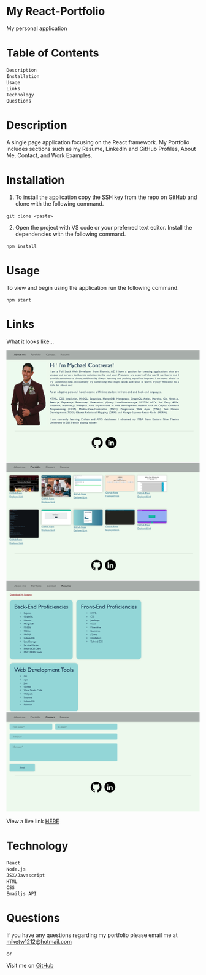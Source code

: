 # My React-Portfolio

My personal application

# Table of Contents 

    Description
    Installation
    Usage
    Links
    Technology
    Questions

# Description

A single page application focusing on the React framework. My Portfolio includes sections such as my Resume, LinkedIn and GitHub Profiles, About Me, Contact, and Work Examples. 

# Installation

1. To install the application copy the SSH key from the repo on GitHub and clone with the following command.

`git clone <paste>`

2. Open the project with VS code or your preferred text editor. Install the dependencies with the following command.

`npm install`

# Usage

To view and begin using the application run the following command.

`npm start`

# Links

What it looks like...

![screenshot](./public/Assets/images/Screen%20Shot%202022-12-14%20at%201.37.37%20PM.png)
![screenshot](./public/Assets/images/Screen%20Shot%202022-12-14%20at%201.38.28%20PM.png)
![screenshot](./public/Assets/images/Screen%20Shot%202022-12-14%20at%201.38.52%20PM.png)
![screenshot](./public/Assets/images/Screen%20Shot%202022-12-14%20at%201.39.08%20PM.png)

View a live link [HERE](https://mychaelc.github.io/react-portfolio/)

# Technology

    React
    Node.js
    JSX/Javascript
    HTML
    CSS
    Emailjs API

# Questions 

If you have any questions regarding my portfolio please email me at miketw1212@hotmail.com

or

Visit me on [GitHub](https://github.com/MychaelC)



